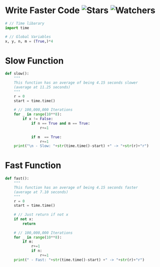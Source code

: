 # Write Faster Code ![Stars](https://img.shields.io/github/stars/Simpson-Computer-Technologies-Research/WriteFasterCode?color=brightgreen) ![Watchers](https://img.shields.io/github/watchers/Simpson-Computer-Technologies-Research/WriteFasterCode?label=Watchers)

```py
# // Time libarary
import time

# // Global Variables
x, y, n, m = (True,)*4

```

# Slow Function
```py
def slow():
    """
    This function has an average of being 4.15 seconds slower 
    (average at 11.25 seconds)
    """
    r = 0
    start = time.time()
    
    # // 100,000,000 Iterations
    for _ in range(10**8):
        if x != False:
            if n == True and m == True:
                r+=1
                    
            if m  == True:
                r+=1
    print("\n - Slow: "+str(time.time()-start) +" -> "+str(r)+"r")

```

# Fast Function
```py
def fast():
    """
    This function has an average of being 4.15 seconds faster
    (average at 7.10 seconds)
    """
    r = 0
    start = time.time()
    
    # // Just return if not x
    if not x:
        return
    
    # // 100,000,000 Iterations
    for _ in range(10**8):
        if m:
            r+=1
            if n:
                r+=1
    print(" - Fast: "+str(time.time()-start) +" -> "+str(r)+"r")
```
